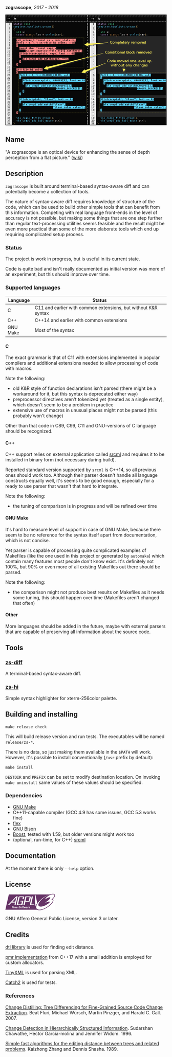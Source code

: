 **zograscope**, _2017 - 2018_

![Screenshot](data/example/screenshot.png)

## Name ##

"A zograscope is an optical device for enhancing the sense of depth perception
from a flat picture." ([wiki][wiki-zograscope])

## Description ##

`zograscope` is built around terminal-based syntax-aware diff and can
potentially become a collection of tools.

The nature of syntax-aware diff requires knowledge of structure of the code,
which can be used to build other simple tools that can benefit from this
information.  Competing with real language front-ends in the level of accuracy
is not possible, but making some things that are one step further than regular
text-processing utilities seems feasible and the result might be even more
practical than some of the more elaborate tools which end up requiring
complicated setup process.

### Status ###

The project is work in progress, but is useful in its current state.

Code is quite bad and isn't really documented as initial version was more of an
experiment, but this should improve over time.

### Supported languages ###

| Language  |  Status                                                          |
|-----------|------------------------------------------------------------------|
|  C        |  C11 and earlier with common extensions, but without K&R syntax  |
|  C++      |  C++14 and earlier with common extensions                        |
|  GNU Make |  Most of the syntax                                              |

#### C ####

The exact grammar is that of C11 with extensions implemented in popular
compilers and additional extensions needed to allow processing of code with
macros.

Note the following:
 * old K&R style of function declarations isn't parsed (there might be a
   workaround for it, but this syntax is deprecated either way)
 * preprocessor directives aren't tokenized yet (treated as a single entity),
   which doesn't seem to be a problem in practice
 * extensive use of macros in unusual places might not be parsed (this probably
   won't change)

Other than that code in C89, C99, C11 and GNU-versions of C language should be
recognized.

#### C++ ####

C++ support relies on external application called [srcml][srcml] and requires it
to be installed in binary form (not necessary during build).

Reported standard version supported by `srcml` is C++14, so all previous ones
should work too.  Although their parser doesn't handle all language constructs
equally well, it's seems to be good enough, especially for a ready to use parser
that wasn't that hard to integrate.

Note the following:
 * the tuning of comparison is in progress and will be refined over time

#### GNU Make ####

It's hard to measure level of support in case of GNU Make, because there seem to
be no reference for the syntax itself apart from documentation, which is not
concise.

Yet parser is capable of processing quite complicated examples of Makefiles
(like the one used in this project or generated by `automake`) which contain
many features most people don't know exist.  It's definitely not 100%, but 90%
or even more of all existing Makefiles out there should be parsed.

Note the following:
 * the comparison might not produce best results on Makefiles as it needs
   some tuning, this should happen over time (Makefiles aren't changed that
   often)

#### Other ####

More languages should be added in the future, maybe with external parsers that
are capable of preserving all information about the source code.

## Tools ##

### [zs-diff](tools/diff/README.md) ###

A terminal-based syntax-aware diff.

### [zs-hi](tools/hi/README.md) ###

Simple syntax highlighter for xterm-256color palette.

## Building and installing ##

```
make release check
```

This will build release version and run tests.  The executables will be named
`release/zs-*`.

There is no data, so just making them available in the `$PATH` will work.
However, it's possible to install conventionally (`/usr` prefix by default):

```
make install
```

`DESTDIR` and `PREFIX` can be set to modify destination location.  On invoking
`make uninstall` same values of these values should be specified.

### Dependencies ###

* [GNU Make][make]
* C++11-capable compiler (GCC 4.9 has some issues, GCC 5.3 works fine)
* [flex][flex]
* [GNU Bison][bison]
* [Boost][boost], tested with 1.59, but older versions might work too
* (optional, run-time, for C++) [srcml][srcml]

## Documentation ##

At the moment there is only `--help` option.

## License ##

![AGPLv3+](data/agplv3.png)

GNU Affero General Public License, version 3 or later.

## Credits ##

[dtl library][dtl] is used for finding edit distance.

[pmr implementation][pmr] from C++17 with a small addition is employed for
custom allocators.

[TinyXML][tinyxml] is used for parsing XML.

[Catch2][catch] is used for tests.

### References ###

[Change Distilling: Tree Differencing for Fine-Grained Source Code Change
Extraction][cd].
Beat Fluri, Michael Würsch, Martin Pinzger, and Harald C. Gall.
2007.

[Change Detection in Hierarchically Structured Information][hier].
Sudarshan Chawathe, Hector Garcia-molina and Jennifer Widom.
1996.

[Simple fast algorithms for the editing distance between trees and related
problems][ted].
Kaizhong Zhang and Dennis Shasha.
1989.

[wiki-zograscope]: https://en.wikipedia.org/wiki/Zograscope

[make]: https://www.gnu.org/software/make/
[flex]: https://github.com/westes/flex
[bison]: https://www.gnu.org/software/bison/
[boost]: http://www.boost.org/
[srcml]: http://www.srcml.org/

[dtl]: https://github.com/cubicdaiya/dtl
[pmr]: https://github.com/phalpern/CppCon2017Code
[tinyxml]: https://sourceforge.net/projects/tinyxml/
[catch]: https://github.com/catchorg/Catch2

[cd]: http://www.merlin.uzh.ch/publication/show/2531
[hier]: http://citeseerx.ist.psu.edu/viewdoc/summary?doi=10.1.1.48.9224
[ted]: http://citeseer.ist.psu.edu/viewdoc/summary?doi=10.1.1.460.5601

